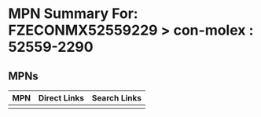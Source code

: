 



# MPN Summary For: FZECONMX52559229 > con-molex : 52559-2290

## MPNs
  

|MPN|Direct Links|Search Links|
| :--- | :--- | :--- |
||||
